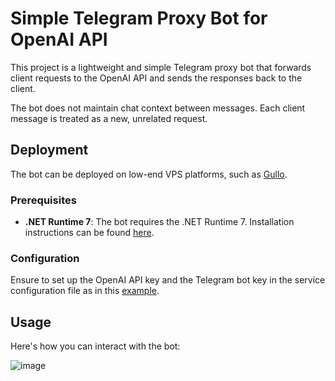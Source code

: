 # Simple Telegram Proxy Bot for OpenAI API

This project is a lightweight and simple Telegram proxy bot that forwards client requests to the OpenAI API and sends the responses back to the client.

The bot does not maintain chat context between messages. Each client message is treated as a new, unrelated request.

## Deployment

The bot can be deployed on low-end VPS platforms, such as [Gullo](https://hosting.gullo.me/).

### Prerequisites

- **.NET Runtime 7**: The bot requires the .NET Runtime 7. Installation instructions can be found [here](https://learn.microsoft.com/en-us/dotnet/core/install/linux).

### Configuration

Ensure to set up the OpenAI API key and the Telegram bot key in the service configuration file as in this [example](https://github.com/KSerditov/openai-bot/blob/main/telegram-bot-openai.service).

## Usage

Here's how you can interact with the bot:

![image](https://github.com/KSerditov/openai-bot/assets/3009597/8b8488fe-fd35-4e76-b3e0-371bc13e71fd)
